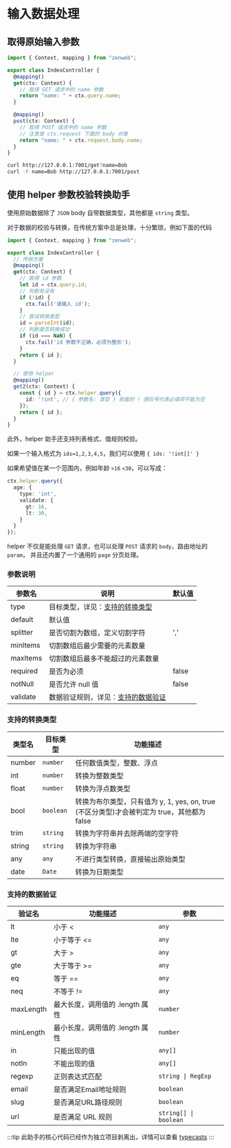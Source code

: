 # 输入数据处理

## 取得原始输入参数

```ts title="src/controller/index.ts"
import { Context, mapping } from "zenweb";

export class IndexController {
  @mapping()
  get(ctx: Context) {
    // 取得 GET 请求中的 name 参数
    return "name: " + ctx.query.name;
  }

  @mapping()
  post(ctx: Context) {
    // 取得 POST 请求中的 name 参数
    // 注意是 ctx.request 下面的 body 对象
    return "name: " + ctx.request.body.name;
  }
}
```

```bash
curl http://127.0.0.1:7001/get?name=Bob
curl -F name=Bob http://127.0.0.1:7001/post
```

## 使用 helper 参数校验转换助手

使用原始数据除了 `JSON` body 自带数据类型，其他都是 `string` 类型。

对于数据的校验与转换，在传统方案中总是处理，十分繁琐，例如下面的代码

```ts title="src/controller/index.ts"
import { Context, mapping } from "zenweb";

export class IndexController {
  // 传统方案
  @mapping()
  get(ctx: Context) {
    // 取得 id 参数
    let id = ctx.query.id;
    // 判断有没有
    if (!id) {
      ctx.fail('请输入 id');
    }
    // 尝试转换类型
    id = parseInt(id);
    // 判断是否转换成功
    if (id === NaN) {
      ctx.fail('id 参数不正确，必须为整形');
    }
    return { id };
  }

  // 使用 helper
  @mapping()
  get2(ctx: Context) {
    const { id } = ctx.helper.query({
      id: '!int', // { 参数名: 类型 } 前面的 ! 感叹号代表必填项不能为空
    });
    return { id };
  }
}
```

此外，helper 助手还支持列表格式、值规则校验。

如果一个输入格式为 `ids=1,2,3,4,5`，我们可以使用 `{ ids: '!int[]' }`

如果希望值在某一个范围内，例如年龄 `>16` `<30`，可以写成：
```ts
ctx.helper.query({
  age: {
    type: 'int',
    validate: {
      gt: 16,
      lt: 30,
    }
  }
});
```

helper 不仅是能处理 `GET` 请求，也可以处理 `POST` 请求的 `body`，路由地址的 `param`，
并且还内置了一个通用的 `page` 分页处理。


### 参数说明
| 参数名 | 说明 | 默认值 |
| ----- | --- | ----- |
| type  | 目标类型，详见：[支持的转换类型](#支持的转换类型) | |
| default | 默认值 | |
| splitter | 是否切割为数组，定义切割字符 |  ',' |
| minItems | 切割数组后最少需要的元素数量 | |
| maxItems | 切割数组后最多不能超过的元素数量 | |
| required | 是否为必须 | false |
| notNull | 是否允许 null 值 | false |
| validate | 数据验证规则，详见：[支持的数据验证](#支持的数据验证) | |

### 支持的转换类型
| 类型名 | 目标类型 | 功能描述 |
| ------- | ------- | ------- |
| number  | `number`  | 任何数值类型，整数、浮点 |
| int  | `number`  | 转换为整数类型 |
| float  | `number`  | 转换为浮点数类型 |
| bool  | `boolean`  | 转换为布尔类型，只有值为 y, 1, yes, on, true (不区分类型)才会被判定为 true，其他都为 false |
| trim  | `string`  | 转换为字符串并去除两端的空字符 |
| string  | `string`  | 转换为字符串 |
| any  | `any` | 不进行类型转换，直接输出原始类型 |
| date  | `Date`  | 转换为日期类型 |

### 支持的数据验证
| 验证名 | 功能描述 | 参数 |
| ------- | ------- | ------- |
| lt | 小于 < | `any` |
| lte | 小于等于 <= | `any` |
| gt | 大于 > | `any` |
| gte | 大于等于 >= | `any` |
| eq | 等于 == | `any` |
| neq | 不等于 != | `any` |
| maxLength | 最大长度，调用值的 .length 属性 | `number` |
| minLength | 最小长度，调用值的 .length 属性 | `number` |
| in | 只能出现的值 | `any[]` |
| notIn | 不能出现的值 | `any[]` |
| regexp | 正则表达式匹配 | `string \| RegExp` |
| email | 是否满足Email地址规则 | `boolean` |
| slug | 是否满足URL路径规则 | `boolean` |
| url | 是否满足 URL 规则 | `string[] \| boolean` |

:::tip
此助手的核心代码已经作为独立项目剥离出，详情可以查看 [typecasts](https://www.npmjs.com/package/typecasts)
:::
